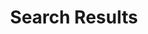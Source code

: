 ---
title: "Search Results"
draft: false
description : "Search Results For Outsourced Sales"
sitemap:
  priority : 0.1
layout: "search"
---